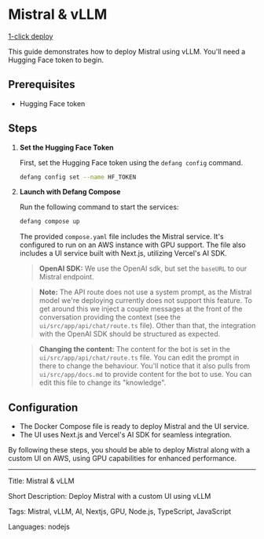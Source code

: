 # Mistral & vLLM

[1-click deploy](https://portal.defang.dev/redirect?url=https%3A%2F%2Fgithub.com%2Fnew%3Ftemplate_name%3Dsample-vllm-template%26template_owner%3DDefangSamples)

This guide demonstrates how to deploy Mistral using vLLM. You'll need a Hugging Face token to begin.

## Prerequisites

- Hugging Face token

## Steps

1. **Set the Hugging Face Token**

   First, set the Hugging Face token using the `defang config` command.

   ```bash
   defang config set --name HF_TOKEN
   ```

2. **Launch with Defang Compose**

   Run the following command to start the services:

   ```bash
   defang compose up
   ```

   The provided `compose.yaml` file includes the Mistral service. It's configured to run on an AWS instance with GPU support. The file also includes a UI service built with Next.js, utilizing Vercel's AI SDK.

   > **OpenAI SDK:** We use the OpenAI sdk, but set the `baseURL` to our Mistral endpoint.

   > **Note:** The API route does not use a system prompt, as the Mistral model we're deploying currently does not support this feature. To get around this we inject a couple messages at the front of the conversation providing the context (see the `ui/src/app/api/chat/route.ts` file). Other than that, the integration with the OpenAI SDK should be structured as expected.

   > **Changing the content:** The content for the bot is set in the `ui/src/app/api/chat/route.ts` file. You can edit the prompt in there to change the behaviour. You'll notice that it also pulls from `ui/src/app/docs.md` to provide content for the bot to use. You can edit this file to change its "knowledge".

## Configuration

- The Docker Compose file is ready to deploy Mistral and the UI service.
- The UI uses Next.js and Vercel's AI SDK for seamless integration.

By following these steps, you should be able to deploy Mistral along with a custom UI on AWS, using GPU capabilities for enhanced performance.

---

Title: Mistral & vLLM

Short Description: Deploy Mistral with a custom UI using vLLM

Tags: Mistral, vLLM, AI, Nextjs, GPU, Node.js, TypeScript, JavaScript

Languages: nodejs

